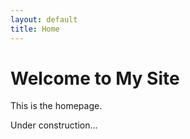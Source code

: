 ```yaml
---
layout: default
title: Home
---
```


# Welcome to My Site

This is the homepage.

Under construction...
